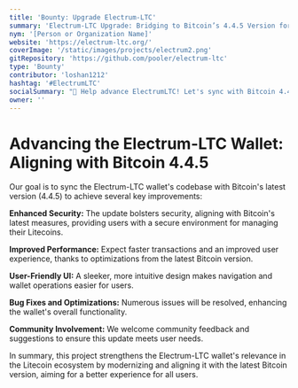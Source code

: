 ```yaml
---
title: 'Bounty: Upgrade Electrum-LTC'
summary: 'Electrum-LTC Upgrade: Bridging to Bitcoin’s 4.4.5 Version for Superior Security and Enhanced Performance in Litecoin Transactions'
nym: '[Person or Organization Name]'
website: 'https://electrum-ltc.org/'
coverImage: '/static/images/projects/electrum2.png'
gitRepository: 'https://github.com/pooler/electrum-ltc'
type: 'Bounty'
contributor: 'loshan1212'
hashtag: '#ElectrumLTC'
socialSummary: "🚀 Help advance ElectrumLTC! Let's sync with Bitcoin 4.4.5 for stronger security, swifter transactions, and a user-friendly interface. Be part of the evolution! LitecoinBounty"
owner: ''
---
```


# Advancing the Electrum-LTC Wallet: Aligning with Bitcoin 4.4.5

Our goal is to sync the Electrum-LTC wallet's codebase with Bitcoin's latest version (4.4.5) to achieve several key improvements:

**Enhanced Security:** The update bolsters security, aligning with Bitcoin's latest measures, providing users with a secure environment for managing their Litecoins.

**Improved Performance:** Expect faster transactions and an improved user experience, thanks to optimizations from the latest Bitcoin version.

**User-Friendly UI:** A sleeker, more intuitive design makes navigation and wallet operations easier for users.

**Bug Fixes and Optimizations:** Numerous issues will be resolved, enhancing the wallet's overall functionality.

**Community Involvement:** We welcome community feedback and suggestions to ensure this update meets user needs.

In summary, this project strengthens the Electrum-LTC wallet's relevance in the Litecoin ecosystem by modernizing and aligning it with the latest Bitcoin version, aiming for a better experience for all users.
